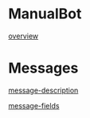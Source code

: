 # ManualBot
[overview](./overview.md ':include')
# Messages

[message-description](./Messages/message-description.md ':include')

[message-fields](./Messages/message-table.md ':include')